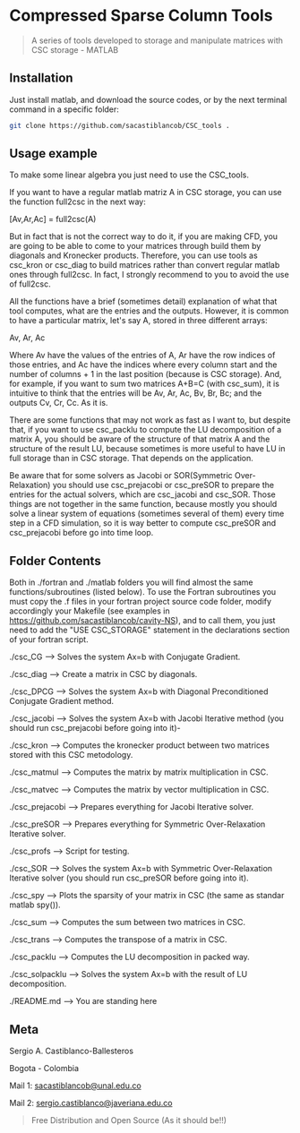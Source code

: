 # Compressed Sparse Column Tools 
> A series of tools developed to storage and manipulate matrices with CSC storage - MATLAB

## Installation

Just install matlab, and download the source codes, or by the next terminal command in a specific folder:

```sh
git clone https://github.com/sacastiblancob/CSC_tools .
```

## Usage example

To make some linear algebra you just need to use the CSC_tools.

If you want to have a regular matlab matriz A in CSC storage, you can use the function full2csc in the next way:

[Av,Ar,Ac] = full2csc(A)

But in fact that is not the correct way to do it, if you are making CFD, you are going to be able to come to your matrices through build them by diagonals and Kronecker products. Therefore, you can use tools as csc_kron or csc_diag to build matrices rather than convert regular matlab ones through full2csc. In fact, I strongly recommend to you to avoid the use of full2csc.

All the functions have a brief (sometimes detail) explanation of what that tool computes, what are the entries and the outputs. However, it is common to have a particular matrix, let's say A, stored in three different arrays:

 Av, Ar, Ac

Where Av have the values of the entries of A, Ar have the row indices of those entries, and Ac have the indices where every column start and the number of columns + 1 in the last position (because is CSC storage). And, for example, if you want to sum two matrices A+B=C (with csc_sum), it is intuitive to think that the entries will be Av, Ar, Ac, Bv, Br, Bc; and the outputs Cv, Cr, Cc. As it is. 

There are some functions that may not work as fast as I want to, but despite that, if you want to use csc_packlu to compute the LU decomposition of a matrix A, you should be aware of the structure of that matrix A and the structure of the result LU, because sometimes is more useful to have LU in full storage than in CSC storage. That depends on the application.

Be aware that for some solvers as Jacobi or SOR(Symmetric Over-Relaxation) you should use csc_prejacobi or csc_preSOR to prepare the entries for the actual solvers, which are csc_jacobi and csc_SOR. Those things are not together in the same function, because mostly you should solve a linear system of equations (sometimes several of them) every time step in a CFD simulation, so it is way better to compute csc_preSOR and csc_prejacobi before go into time loop.

## Folder Contents

Both in ./fortran and ./matlab folders you will find almost the same functions/subroutines (listed below).
To use the Fortran subroutines you must copy the .f files in your fortran project source code folder, modify accordingly your Makefile (see examples in https://github.com/sacastiblancob/cavity-NS), and to call them, you just need to add the "USE CSC_STORAGE" statement in the declarations section of your fortran script.

./csc_CG --> Solves the system Ax=b with Conjugate Gradient.

./csc_diag --> Create a matrix in CSC by diagonals.

./csc_DPCG --> Solves the system Ax=b with Diagonal Preconditioned Conjugate Gradient method.

./csc_jacobi --> Solves the system Ax=b with Jacobi Iterative method (you should run csc_prejacobi before going into it)-

./csc_kron --> Computes the kronecker product between two matrices stored with this CSC metodology.

./csc_matmul --> Computes the matrix by matrix multiplication in CSC.

./csc_matvec --> Computes the matrix by vector multiplication in CSC.

./csc_prejacobi --> Prepares everything for Jacobi Iterative solver.

./csc_preSOR --> Prepares everything for Symmetric Over-Relaxation Iterative solver.

./csc_profs --> Script for testing.

./csc_SOR --> Solves the system Ax=b with Symmetric Over-Relaxation Iterative solver (you should run csc_preSOR before going into it).

./csc_spy --> Plots the sparsity of your matrix in CSC (the same as standar matlab spy()).

./csc_sum --> Computes the sum between two matrices in CSC.

./csc_trans --> Computes the transpose of a matrix in CSC.

./csc_packlu --> Computes the LU decomposition in packed way.

./csc_solpacklu --> Solves the system Ax=b with the result of LU decomposition.

./README.md --> You are standing here

## Meta
Sergio A. Castiblanco-Ballesteros

Bogota - Colombia

Mail 1: sacastiblancob@unal.edu.co

Mail 2: sergio.castiblanco@javeriana.edu.co

> Free Distribution and Open Source (As it should be!!)


